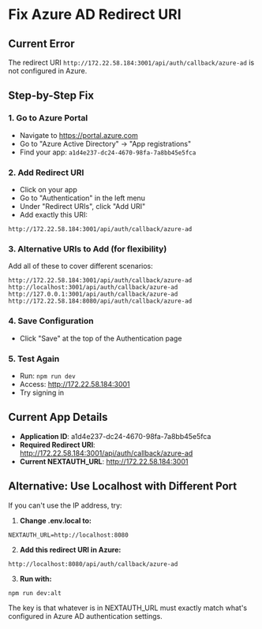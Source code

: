 # Fix Azure AD Redirect URI

## Current Error
The redirect URI `http://172.22.58.184:3001/api/auth/callback/azure-ad` is not configured in Azure.

## Step-by-Step Fix

### 1. Go to Azure Portal
- Navigate to https://portal.azure.com
- Go to "Azure Active Directory" → "App registrations"
- Find your app: `a1d4e237-dc24-4670-98fa-7a8bb45e5fca`

### 2. Add Redirect URI
- Click on your app
- Go to "Authentication" in the left menu
- Under "Redirect URIs", click "Add URI"
- Add exactly this URI:
```
http://172.22.58.184:3001/api/auth/callback/azure-ad
```

### 3. Alternative URIs to Add (for flexibility)
Add all of these to cover different scenarios:
```
http://172.22.58.184:3001/api/auth/callback/azure-ad
http://localhost:3001/api/auth/callback/azure-ad
http://127.0.0.1:3001/api/auth/callback/azure-ad
http://172.22.58.184:8080/api/auth/callback/azure-ad
```

### 4. Save Configuration
- Click "Save" at the top of the Authentication page

### 5. Test Again
- Run: `npm run dev`
- Access: http://172.22.58.184:3001
- Try signing in

## Current App Details
- **Application ID**: a1d4e237-dc24-4670-98fa-7a8bb45e5fca
- **Required Redirect URI**: http://172.22.58.184:3001/api/auth/callback/azure-ad
- **Current NEXTAUTH_URL**: http://172.22.58.184:3001

## Alternative: Use Localhost with Different Port
If you can't use the IP address, try:

1. **Change .env.local to:**
```
NEXTAUTH_URL=http://localhost:8080
```

2. **Add this redirect URI in Azure:**
```
http://localhost:8080/api/auth/callback/azure-ad
```

3. **Run with:**
```bash
npm run dev:alt
```

The key is that whatever is in NEXTAUTH_URL must exactly match what's configured in Azure AD authentication settings.
